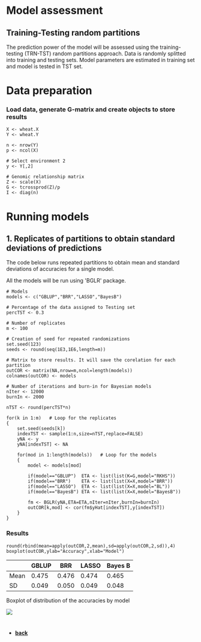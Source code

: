 
# Model assessment
## Training-Testing random partitions
The prediction power of the model will be assessed using the training-testing (TRN-TST) random partitions approach. Data is randomly splitted into training and testing sets. Model parameters are estimated in training set and model is tested in TST set. 

# Data preparation
### Load data, generate G-matrix and create objects to store results
```
X <- wheat.X
Y <- wheat.Y

n <- nrow(Y)
p <- ncol(X)

# Select environment 2
y <- Y[,2]

# Genomic relationship matrix
Z <- scale(X)
G <- tcrossprod(Z)/p
I <- diag(n)
```

# Running models

## 1. Replicates of partitions to obtain standard deviations of predictions
The code below runs repeated partitions to obtain mean and standard deviations of accuracies for a single model.

All the models will be run using 'BGLR' package.

```
# Models
models <- c("GBLUP","BRR","LASSO","BayesB")

# Percentage of the data assigned to Testing set
percTST <- 0.3

# Number of replicates
m <- 100

# Creation of seed for repeated randomizations
set.seed(123)
seeds <- round(seq(1E3,1E6,length=m))

# Matrix to store results. It will save the corelation for each partition
outCOR <- matrix(NA,nrow=m,ncol=length(models))
colnames(outCOR) <- models

# Number of iterations and burn-in for Bayesian models
nIter <- 12000
burnIn <- 2000

nTST <- round(percTST*n)

for(k in 1:m)   # Loop for the replicates
{
    set.seed(seeds[k])
    indexTST <- sample(1:n,size=nTST,replace=FALSE)
    yNA <- y
    yNA[indexTST] <- NA

    for(mod in 1:length(models))   # Loop for the models
    {
        model <- models[mod]
        
        if(model=="GBLUP")  ETA <- list(list(K=G,model="RKHS"))
        if(model=="BRR")    ETA <- list(list(X=X,model="BRR"))
        if(model=="LASSO")  ETA <- list(list(X=X,model="BL"))
        if(model=="BayesB") ETA <- list(list(X=X,model="BayesB"))

        fm <- BGLR(yNA,ETA=ETA,nIter=nIter,burnIn=burnIn)
        outCOR[k,mod] <- cor(fm$yHat[indexTST],y[indexTST])
    }
}
```

### Results
```
round(rbind(mean=apply(outCOR,2,mean),sd=apply(outCOR,2,sd)),4)
boxplot(outCOR,ylab="Accuracy",xlab="Model")
```

|       |GBLUP  | BRR  | LASSO | Bayes B |
|-------|-------|--------|------|-------|
|Mean | 0.475  | 0.476  | 0.474 | 0.465 |
|SD  | 0.049 | 0.050 | 0.049 | 0.048 |

Boxplot of distribution of the accuracies by model

![](https://github.com/MarcooLopez/Genomic-Selection/blob/master/boxplot1.png)

#
* **[back](https://github.com/MarcooLopez/Genomic-Selection-Demo/blob/master/README.md)**
